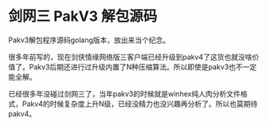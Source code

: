 剑网三 PakV3 解包源码
===

Pakv3解包程序源码golang版本，放出来当个纪念。

很多年前写的，现在剑侠情缘网络版三客户端已经升级到pakv4了这货也就没啥价值了。Pakv3后期还进行过升级内置了N种压缩算法。所以即使是pakv3也不一定能全解。

已经很多年没碰过剑网三了，当年pakv3的时候就是winhex纯人肉分析文件格式，Pakv4的时候复杂度上升N级，已经没精力也没兴趣再分析了。所以也莫期待pakv4。

